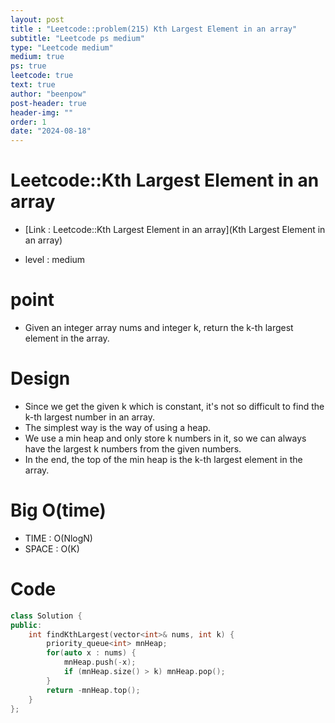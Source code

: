 ```yaml
---
layout: post
title : "Leetcode::problem(215) Kth Largest Element in an array"
subtitle: "Leetcode ps medium"
type: "Leetcode medium"
medium: true
ps: true
leetcode: true
text: true
author: "beenpow"
post-header: true
header-img: ""
order: 1
date: "2024-08-18"
---
```


# Leetcode::Kth Largest Element in an array
- [Link : Leetcode::Kth Largest Element in an array](Kth Largest Element in an array)

- level : medium

# point
- Given an integer array nums and integer k, return the k-th largest element in the array.

# Design
- Since we get the given k which is constant, it's not so difficult to find the k-th largest number in an array.
- The simplest way is the way of using a heap.
- We use a min heap and only store k numbers in it, so we can always have the largest k numbers from the given numbers.
- In the end, the top of the min heap is the k-th largest element in the array.

# Big O(time)
- TIME : O(NlogN)
- SPACE : O(K)

# Code

```cpp
class Solution {
public:
    int findKthLargest(vector<int>& nums, int k) {
        priority_queue<int> mnHeap;
        for(auto x : nums) {
            mnHeap.push(-x);
            if (mnHeap.size() > k) mnHeap.pop();
        }
        return -mnHeap.top();
    }
};
```
